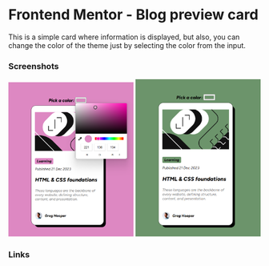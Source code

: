 # Frontend Mentor - Blog preview card

This is a simple card where information is displayed, but also, you can change the color of the theme just by selecting the color from the input.

### Screenshots
<img src="./assets/images/card-screenshot-1.png" alt="screenshot project" width="250px">

<img src="./assets/images/card-screenshot-2.png" alt="screenshot project" width="250px">


### Links